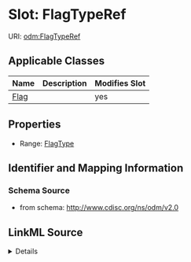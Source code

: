 # Slot: FlagTypeRef

URI: [odm:FlagTypeRef](http://www.cdisc.org/ns/odm/v2.0/FlagTypeRef)



<!-- no inheritance hierarchy -->




## Applicable Classes

| Name | Description | Modifies Slot |
| --- | --- | --- |
[Flag](Flag.md) |  |  yes  |







## Properties

* Range: [FlagType](FlagType.md)





## Identifier and Mapping Information







### Schema Source


* from schema: http://www.cdisc.org/ns/odm/v2.0




## LinkML Source

<details>
```yaml
name: FlagTypeRef
from_schema: http://www.cdisc.org/ns/odm/v2.0
rank: 1000
alias: FlagTypeRef
domain_of:
- Flag
range: FlagType

```
</details>